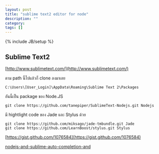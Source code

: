```yaml
---
layout: post
title: "sublime text2 editor for node"
description: ""
category: 
tags: []
---
```

{% include JB/setup %}

## Sublime Text2

[http://www.sublimetext.com/](http://www.sublimetext.com/)

ตาม path นี้ไปแล้วก็ clone ลงมาเลย

	C:\Users\[User_Login]\AppData\Roaming\Sublime Text 2\Packages

อันนี้เป็น package ของ Node.JS

	git clone https://github.com/tanepiper/SublimeText-Nodejs.git Nodejs


มี hightlight code ของ Jade และ Stylus ด้วย

	git clone https://github.com/miksago/jade-tmbundle.git Jade
	git clone https://github.com/LearnBoost/stylus.git Stylus

[https://gist.github.com/1076584](https://gist.github.com/1076584)

[nodejs-and-sublime-auto-completion-and](http://androidyou.blogspot.com/2012/05/nodejs-and-sublime-auto-completion-and.html)

